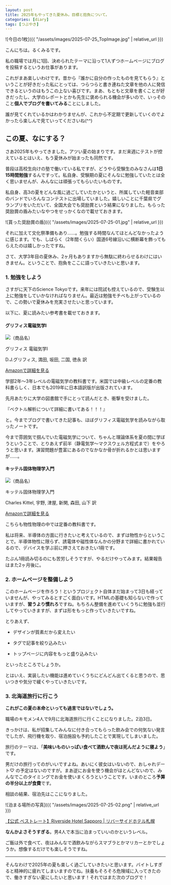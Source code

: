```yaml
---
layout: post
title: 2025年もやってきた夏休み。目標と抱負について。
categories: [diary]
tags: [つぶやき]
---
```


![今日の1枚]({{ "/assets/images/2025-07-25_TopImage.jpg" | relative_url }})

こんにちは。るくみるです。

私の職場では月に1回、決められたテーマに沿って1人ずつホームページにブログを投稿するというお仕事があります。

これがまあ楽しいわけです。昔から『誰かに自分の作ったものを見てもらう』ということが好きだった私にとっては、つらつらと書き連ねた文章を他の人に発信できるというのはもうこの上ない喜びです。まあ、もともと文章を書くことが好きだったし、大学のレポートとかも先生に褒められる機会が多いので、いっそのこと**個人でブログを書いてみる**ことにしました。

誰が見てくれているかはわかりませんが、これから不定期で更新していくのでよかったら楽しんで見ていってくださいね(^^)

## この夏、なにする？

さあ2025年もやってきました。アツい夏の始まりです。まだ来週にテストが控えているとはいえ、もう夏休みが始まったも同然です。

普段は高校生向けの塾で働いている私ですが、どうやら受験生のみなさんは**1日15時間勉強**するんですって。私自身、受験期の夏にそんなに勉強していたとは全く思いませんが、みんなには頑張ってもらいたいものです。

私自身、高3の夏をどんな風に過ごしていたかというと、所属していた軽音楽部のバンドでいろんなコンテストに出場していました。嬉しいことに千葉県でグランプリをいただいて、全国大会でも奨励賞という結果になりました。もらった奨励賞の盾みたいなやつをせっかくなので載せておきます。

![貰った奨励賞の盾]({{ "/assets/images/2025-07-25-01.jpg" | relative_url }})

それに加えて文化祭準備もあり……。勉強する時間なんてほとんどなかったように感じます。でも、しばらく（2年間くらい）国道6号線沿いに横断幕を飾ってもらえたのは嬉しかったですね。

さて、大学3年目の夏休み、2ヶ月もありますから無駄に終わらせるわけにはいきません。ということで、抱負をここに語っていきたいと思います。

### 1. 勉強をしよう

さすがに天下のScience Tokyoです。来年には院試も控えているので、受験生以上に勉強をしていかなければなりません。最近は勉強モチベも上がっているので、この勢いで夏休みを充実させたいと思っています。

以下に、夏に読みたい参考書を載せておきます。

#### グリフィス電磁気学I

<div class="book-card">
  <div class="book-card-image">
    <img src="https://m.media-amazon.com/images/I/91T4SbZrqVL.jpg" alt="（商品名）">
  </div>
  <div class="book-card-info">
    <p class="book-card-title">グリフィス 電磁気学I</p>
    <p class="book-card-author">D.J.グリフィス, 満田, 坂田, 二国, 徳永 訳</p>
  </div>
  <div class="book-card-link">
    <a href="https://amzn.to/3H2ulfW" target="_blank" rel="noopener noreferrer">Amazonで詳細を見る</a>
  </div>
</div>

学部2年～3年レベルの電磁気学の教科書です。米国では中級レベルの定番の教科書らしく、日本でも2019年に日本語訳版が出版されています。

先月あたりに大学の図書館で手にとって読んだとき、衝撃を受けました。

『ベクトル解析について詳細に書いてある！！！』

と。今までブログで書いてきた記事も、ほぼグリフィス電磁気学を読みながら取ったノートです。

今まで雰囲気で掴んでいた電磁気学について、ちゃんと理論体系を夏の間に学ぼうということで、とりあえず前半（静電気学～マクスウェル方程式まで）をやろうと思います。演習問題が豊富にあるのでなかなか骨が折れるかとは思いますが……。

#### キッテル固体物理学入門

<div class="book-card">
  <div class="book-card-image">
    <img src="https://hondana-image.s3.amazonaws.com/book/image/10110461/middle_bedd7afc-5c4e-45c2-b0b1-60bcb2dbcb01.jpg" alt="（商品名）">
  </div>
  <div class="book-card-info">
    <p class="book-card-title">キッテル固体物理学入門</p>
    <p class="book-card-author">Charles Kittel, 宇野, 津屋, 新関, 森田, 山下 訳</p>
  </div>
  <div class="book-card-link">
    <a href="https://amzn.to/46xhRaF" target="_blank" rel="noopener noreferrer">Amazonで詳細を見る</a>
  </div>
</div>

こちらも物性物理の中では定番の教科書です。

私は将来、半導体の方面に行きたいと考えているので、まずは物性からということで。半導体物性に限らず、誘電体や磁性体なんかの分野まで詳細に書かれているので、デバイスを学ぶ前に押さえておきたい1冊です。

たぶん1冊読み切るのにも苦労しそうですが、やるだけやってみます。結果報告はまた2ヶ月後に。

### 2. ホームページを整備しよう

このホームページを作ろう！というプロジェクト自体まだ始まって3日も経っていませんが、やってみるとすごく面白いです。HTMLの基礎も知らないで作っていますが、**習うより慣れろ**ですね。もちろん整備を進めていくうちに勉強も並行してやっていきますが、まずは形をもっと作っていきたいですね。

とりあえず、

- デザインが質素だから変えたい

- タグで記事を絞り込みたい

- トップページに内容をもっと盛り込みたい

といったところでしょうか。

とはいえ、実装したい機能は進めていくうちにどんどん出てくると思うので、思いつきや気分で緩くやっていきたいです。

### 3. 北海道旅行に行こう

**これがこの夏の本命といっても過言ではないでしょう。**

職場のキモメン4人で9月に北海道旅行に行くことになりました。2泊3日。

きっかけは、私が招集してみんなに付き合ってもらった飲み会での何気ない発言でしたが、飛行機を取り、宿泊施設も予約したことで実現してしまいました。

旅行のテーマは、「**美味いものいっぱい食べて酒飲んで夜は死んだように寝よう**」です。

男だけの旅行ってのがいいですよね。あいにく彼女はいないので、おしゃれデート♡ の予定はないのですが。まあ逆にお金を使う機会がほとんどないので、みんなでこのタイミングでお金を使いまくろうということです。いまのところ**予算の半分以上が食費**です。

相談の結果、宿泊先はここになりました。

![泊まる場所の写真]({{ "/assets/images/2025-07-25-02.png" | relative_url }})

[【公式 ベストレート】Riverside Hotel Sapporo \| リバーサイドホテル札幌](https://riversidehotel-sapporo.jp/)

**なんかよさそうすぎる**。男4人で本当に泊まっていいのかというレベル。

ご飯は外で食べて、夜はみんなで酒飲みながらスマブラとかマリカーとかでしょうか。想像するだけでも楽しそうですね。

___

そんなわけで2025年の夏も楽しく過ごしていきたいと思います。バイトしすぎると精神的に疲れてしまいますのでね。扶養もそろそろ危険域に入ってきたので、働きすぎない夏にしたいと思います！それではまた次のブログで！
